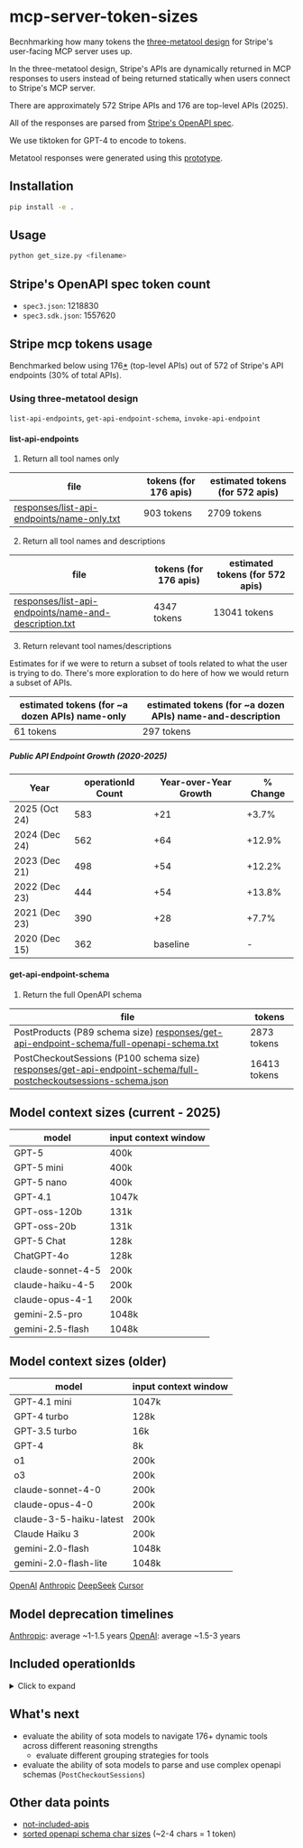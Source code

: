 # mcp-server-token-sizes

Becnhmarking how many tokens the [three-metatool design](https://www.stainless.com/blog/lessons-from-openapi-to-mcp-server-conversion#handling-large-apis-dynamically) for Stripe's user-facing MCP server uses up.

In the three-metatool design, Stripe's APIs are dynamically returned in MCP responses to users instead of being returned statically when users connect to Stripe's MCP server. 

There are approximately 572 Stripe APIs and 176 are top-level APIs (2025).

All of the responses are parsed from [Stripe's OpenAPI spec](https://raw.githubusercontent.com/stripe/openapi/refs/heads/master/openapi/spec3.json).

We use tiktoken for GPT-4 to encode to tokens.

Metatool responses were generated using this [prototype](https://github.com/tomchen-stripe/mcp-server-prototype).

## Installation

```bash
pip install -e .
```

## Usage

```bash
python get_size.py <filename>
```

## Stripe's OpenAPI spec token count

* `spec3.json`: 1218830
* `spec3.sdk.json`: 1557620

## Stripe mcp tokens usage
Benchmarked below using 176[*](#included-operationids) (top-level APIs) out of 572 of Stripe's API endpoints (30% of total APIs).

### Using three-metatool design
`list-api-endpoints`, `get-api-endpoint-schema`, `invoke-api-endpoint`

#### list-api-endpoints

1. Return all tool names only

| file | tokens (for 176 apis) | estimated tokens (for 572 apis) |
|------|------------------------|----------------------------------|
| [responses/list-api-endpoints/name-only.txt](responses/list-api-endpoints/name-only.txt) | 903 tokens | 2709 tokens |

2. Return all tool names and descriptions

| file | tokens (for 176 apis) | estimated tokens (for 572 apis) |
|------|------------------------|----------------------------------|
| [responses/list-api-endpoints/name-and-description.txt](responses/list-api-endpoints/name-and-description.txt) | 4347 tokens | 13041 tokens |

3. Return relevant tool names/descriptions

Estimates for if we were to return a subset of tools related to what the user is trying to do. There's more exploration to do here of how we would return a subset of APIs.

| estimated tokens (for ~a dozen APIs) name-only | estimated tokens (for ~a dozen APIs) name-and-description |
|----------------------------------|----------------------------------|
| 61 tokens | 297 tokens |

##### Public API Endpoint Growth (2020-2025)

  | Year          | operationId Count | Year-over-Year Growth | % Change |
  |---------------|-------------------|-----------------------|----------|
  | 2025 (Oct 24) | 583               | +21                   | +3.7%    |
  | 2024 (Dec 24) | 562               | +64                   | +12.9%   |
  | 2023 (Dec 21) | 498               | +54                   | +12.2%   |
  | 2022 (Dec 23) | 444               | +54                   | +13.8%   |
  | 2021 (Dec 23) | 390               | +28                   | +7.7%    |
  | 2020 (Dec 15) | 362               | baseline              | -        |

#### get-api-endpoint-schema

1. Return the full OpenAPI schema

| file | tokens |
|------|--------|
| PostProducts (P89 schema size) [responses/get-api-endpoint-schema/full-openapi-schema.txt](responses/get-api-endpoint-schema/full-openapi-schema.txt) | 2873 tokens |
| PostCheckoutSessions (P100 schema size) [responses/get-api-endpoint-schema/full-postcheckoutsessions-schema.json](responses/get-api-endpoint-schema/full-postcheckoutsessions.json) | 16413 tokens |

## Model context sizes (current - 2025)
| model | input context window |
|-------|----------------------|
| GPT-5 | 400k |
| GPT-5 mini | 400k |
| GPT-5 nano | 400k |
| GPT-4.1 | 1047k |
| GPT-oss-120b | 131k |
| GPT-oss-20b | 131k |
| GPT-5 Chat | 128k |
| ChatGPT-4o | 128k |
| claude-sonnet-4-5 | 200k |
| claude-haiku-4-5 | 200k |
| claude-opus-4-1 | 200k |
| gemini-2.5-pro | 1048k |
| gemini-2.5-flash | 1048k |

## Model context sizes (older)
| model | input context window |
|-------|----------------------|
| GPT-4.1 mini | 1047k |
| GPT-4 turbo | 128k |
| GPT-3.5 turbo | 16k |
| GPT-4 | 8k |
| o1 | 200k |
| o3 | 200k |
| claude-sonnet-4-0 | 200k |
| claude-opus-4-0 | 200k |
| claude-3-5-haiku-latest | 200k |
| Claude Haiku 3 | 200k |
| gemini-2.0-flash | 1048k |
| gemini-2.0-flash-lite | 1048k |

[OpenAI](https://platform.openai.com/docs/models)
[Anthropic](https://docs.claude.com/en/docs/about-claude/models/overview)
[DeepSeek](https://api-docs.deepseek.com/quick_start/pricing)
[Cursor](https://cursor.com/docs/models)

## Model deprecation timelines
[Anthropic](https://docs.claude.com/en/docs/about-claude/model-deprecations): average ~1-1.5 years
[OpenAI](https://platform.openai.com/docs/deprecations): average ~1.5-3 years

## Included operationIds

<details>

<summary>Click to expand</summary>

```
DeleteAccountsAccount
DeleteCouponsCoupon
DeleteCustomersCustomer
DeleteEphemeralKeysKey
DeleteInvoiceitemsInvoiceitem
DeleteInvoicesInvoice
DeletePlansPlan
DeleteProductsId
DeleteSubscriptionItemsItem
DeleteSubscriptionsSubscriptionExposedId
DeleteTaxIdsId
DeleteWebhookEndpointsWebhookEndpoint
GetAccount
GetAccounts
GetAccountsAccount
GetApplicationFees
GetApplicationFeesId
GetBalance
GetBalanceSettings
GetBalanceTransactions
GetBalanceTransactionsId
GetCharges
GetChargesCharge
GetConfirmationTokensConfirmationToken
GetCountrySpecs
GetCountrySpecsCountry
GetCoupons
GetCouponsCoupon
GetCreditNotes
GetCreditNotesId
GetCustomers
GetCustomersCustomer
GetDisputes
GetDisputesDispute
GetEvents
GetEventsId
GetExchangeRates
GetExchangeRatesRateId
GetFileLinks
GetFileLinksLink
GetFiles
GetFilesFile
GetInvoicePayments
GetInvoicePaymentsInvoicePayment
GetInvoiceRenderingTemplates
GetInvoiceRenderingTemplatesTemplate
GetInvoiceitems
GetInvoiceitemsInvoiceitem
GetInvoices
GetInvoicesInvoice
GetLinkAccountSessionsSession
GetLinkedAccounts
GetLinkedAccountsAccount
GetMandatesMandate
GetPaymentIntents
GetPaymentIntentsIntent
GetPaymentLinks
GetPaymentLinksPaymentLink
GetPaymentMethodConfigurations
GetPaymentMethodConfigurationsConfiguration
GetPaymentMethodDomains
GetPaymentMethodDomainsPaymentMethodDomain
GetPaymentMethods
GetPaymentMethodsPaymentMethod
GetPayouts
GetPayoutsPayout
GetPlans
GetPlansPlan
GetPrices
GetPricesPrice
GetProducts
GetProductsId
GetPromotionCodes
GetPromotionCodesPromotionCode
GetQuotes
GetQuotesQuote
GetRefunds
GetRefundsRefund
GetReviews
GetReviewsReview
GetSetupAttempts
GetSetupIntents
GetSetupIntentsIntent
GetShippingRates
GetShippingRatesShippingRateToken
GetSourcesSource
GetSubscriptionItems
GetSubscriptionItemsItem
GetSubscriptionSchedules
GetSubscriptionSchedulesSchedule
GetSubscriptions
GetSubscriptionsSubscriptionExposedId
GetTaxCodes
GetTaxCodesId
GetTaxIds
GetTaxIdsId
GetTaxRates
GetTaxRatesTaxRate
GetTokensToken
GetTopups
GetTopupsTopup
GetTransfers
GetTransfersTransfer
GetWebhookEndpoints
GetWebhookEndpointsWebhookEndpoint
PostAccountLinks
PostAccountSessions
PostAccounts
PostAccountsAccount
PostBalanceSettings
PostCharges
PostChargesCharge
PostCoupons
PostCouponsCoupon
PostCreditNotes
PostCreditNotesId
PostCustomerSessions
PostCustomers
PostCustomersCustomer
PostDisputesDispute
PostEphemeralKeys
PostExternalAccountsId
PostFileLinks
PostFileLinksLink
PostFiles
PostInvoiceitems
PostInvoiceitemsInvoiceitem
PostInvoices
PostInvoicesInvoice
PostLinkAccountSessions
PostPaymentIntents
PostPaymentIntentsIntent
PostPaymentLinks
PostPaymentLinksPaymentLink
PostPaymentMethodConfigurations
PostPaymentMethodConfigurationsConfiguration
PostPaymentMethodDomains
PostPaymentMethodDomainsPaymentMethodDomain
PostPaymentMethods
PostPaymentMethodsPaymentMethod
PostPayouts
PostPayoutsPayout
PostPlans
PostPlansPlan
PostPrices
PostPricesPrice
PostProducts
PostProductsId
PostPromotionCodes
PostPromotionCodesPromotionCode
PostQuotes
PostQuotesQuote
PostRefunds
PostRefundsRefund
PostSetupIntents
PostSetupIntentsIntent
PostShippingRates
PostShippingRatesShippingRateToken
PostSources
PostSourcesSource
PostSubscriptionItems
PostSubscriptionItemsItem
PostSubscriptionSchedules
PostSubscriptionSchedulesSchedule
PostSubscriptions
PostSubscriptionsSubscriptionExposedId
PostTaxIds
PostTaxRates
PostTaxRatesTaxRate
PostTokens
PostTopups
PostTopupsTopup
PostTransfers
PostTransfersTransfer
PostWebhookEndpoints
PostWebhookEndpointsWebhookEndpoint
```

</details>

## What's next

* evaluate the ability of sota models to navigate 176+ dynamic tools across different reasoning strengths
   * evaluate different grouping strategies for tools
* evaluate the ability of sota models to parse and use complex openapi schemas (`PostCheckoutSessions`)

## Other data points

* [not-included-apis](apis/not-included.csv)
* [sorted openapi schema char sizes](apis/schema-sizes-sorted.csv) (~2-4 chars = 1 token)